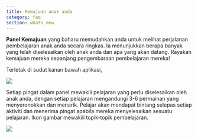 ```yaml
---
title: Kemajuan anak anda
category: faq
section: whats_new
---
```

**Panel Kemajuan** yang baharu memudahkan anda untuk melihat perjalanan pembelajaran anak anda secara ringkas. Ia menunjukkan berapa banyak yang telah diselesaikan oleh anak anda dan apa yang akan datang. Rayakan kemajuan mereka sepanjang pengembaraan pembelajaran mereka!


Terletak di sudut kanan bawah aplikasi,


  
![](https://help.studycat.com/hc/article_attachments/40392758902553)


 


Setiap pingat dalam panel mewakili pelajaran yang perlu diselesaikan oleh anak anda, dengan setiap pelajaran mengandungi 3-6 permainan yang menyeronokkan dan menarik. Pelajar akan mendapat bintang selepas setiap aktiviti dan menerima pingat apabila mereka menyelesaikan sesuatu pelajaran. Ikon gambar mewakili topik-topik pembelajaran.


 


![](https://help.studycat.com/hc/article_attachments/40392758904601)